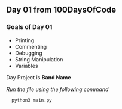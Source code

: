 ## Day 01 from 100DaysOfCode

### Goals of Day 01

- Printing
- Commenting
- Debugging
- String Manipulation
- Variables


Day Project is **Band Name**

*Run the file using the following command*

``` bash
  python3 main.py
```
